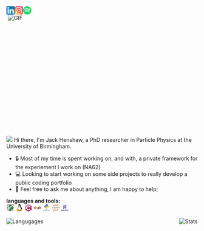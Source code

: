 <a href="https://www.linkedin.com/in/jack-henshaw/">
  <img align="left" alt="Jack's LinkedIN" width="22px" src="https://raw.githubusercontent.com/jackhenshaw/jackhenshaw/main/images/linkedin.svg" />
</a>
<a href="https://www.instagram.com/jack_henshaw/">
  <img align="left" alt="Jack's Instagram" width="22px" src="https://raw.githubusercontent.com/jackhenshaw/jackhenshaw/main/images/instagram.svg" />
</a>
<a href="https://open.spotify.com/user/1131614634?si=U-_gWyJpRfiEBq6z6qyo3A&utm_source=copy-link">
  <img align="left" alt="Jack's Spotify" width="22px" src="https://raw.githubusercontent.com/jackhenshaw/jackhenshaw/main/images/spotify.svg" />
</a>

<br />

<img align="right" alt="GIF"   src="https://github.com/abhisheknaiidu/abhisheknaiidu/blob/master/code.gif?raw=true" width="500" height="320"/>



<p align="left">
<img src="https://media.giphy.com/media/hvRJCLFzcasrR4ia7z/giphy.gif" width="25px"> Hi there, I'm Jack Henshaw, a PhD researcher in Particle Physics at the University of Birmingham. 
</p>

  
- 🔒 Most of my time is spent working on, and with, a private framework for the experiement I work on (NA62)
- 💻 Looking to start working on some side projects to really develop a public coding portfolio
- 💬 Feel free to ask me about anything, I am happy to help;

**languages and tools:** <br>
<code><img height="20" src="https://raw.githubusercontent.com/jackhenshaw/jackhenshaw/main/images/vim-original.svg"></code>
<code><img height="20" src="https://raw.githubusercontent.com/jackhenshaw/jackhenshaw/main/images/linux-original.svg"></code>
<code><img height="20" src="https://raw.githubusercontent.com/jackhenshaw/jackhenshaw/main/images/cplusplus-original.svg"></code>
<code><img height="20" src="https://raw.githubusercontent.com/jackhenshaw/jackhenshaw/main/images/git-original-wordmark.svg"></code>
<code><img height="20" src="https://raw.githubusercontent.com/jackhenshaw/jackhenshaw/main/images/python-original-wordmark.svg"></code>
<code><img height="20" src="https://raw.githubusercontent.com/jackhenshaw/jackhenshaw/main/images/jupyter-original-wordmark.svg"></code>
<code><img height="20" src="https://raw.githubusercontent.com/jackhenshaw/jackhenshaw/main/images/pandas-original-wordmark.svg"></code>

<a href="https://github.com/anuraghazra/github-readme-stats">
  <img align="left" alt="Langugages" src="https://github-readme-stats.vercel.app/api/top-langs/?username=jackhenshaw&layout=compact&theme=gruvbox"/>
</a>
<a href="https://github.com/anuraghazra/convoychat">
  <img align="right" alt="Stats" src="https://github-readme-stats.vercel.app/api?username=jackhenshaw&count_private=true&theme=gruvbox&repo=convoychat"/>
</a>
